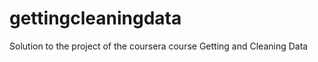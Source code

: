 gettingcleaningdata
===================

Solution to the project of the coursera course Getting and Cleaning Data
